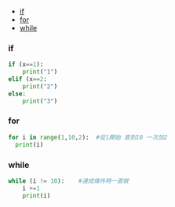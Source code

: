 - [if](if)
- [for](for)
- [while](while)

### if
```python
if (x==1):
    print("1")
elif (x==2:
    print("2")
else:
    print("3")
```

### for
```python
for i in range(1,10,2):  #從1開始 直到10 一次加2
  print(i)
```

### while
```python
while (i != 10):    #達成條件時一直做
    i +=1
    print(i)
```
